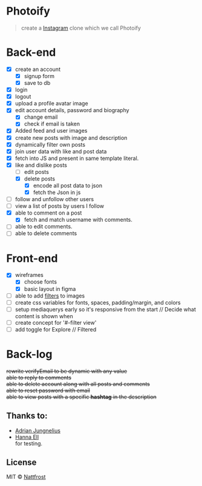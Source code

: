 # Photoify
 > create a [Instagram](https://enmwikipediaorg/wiki/Instagram) clone which we call Photoify



# Back-end
* [X] create an account
  * [X] signup form
  * [X] save to db
* [X] login
* [X] logout
* [X] upload a profile avatar image
* [X] edit account details, password and biography
  * [X] change email
  * [X] check if email is taken
* [X] Added feed and user images
* [X] create new posts with image and description
* [X] dynamically filter own posts
* [X] join user data with like and post data
* [X] fetch into JS and present in same template literal.
* [X] like and dislike posts
  * [ ] edit posts
  * [X] delete posts
    * [X] encode all post data to json
    * [X] fetch the Json in js
* [ ] follow and unfollow other users
* [ ] view a list of posts by users I follow
* [X] able to comment on a post
    * [X] fetch and match username with comments.
* [ ] able to edit comments.
* [ ] able to delete comments

# Front-end
* [X] wireframes
  * [X] choose fonts  
  * [X] basic layout in figma  
* [ ] able to add [filters](https://picturepan2.github.io/instagram.css/) to images
* [ ] create css variables for fonts, spaces, padding/margin, and colors
* [ ] setup mediaquerys early so it's responsive from the start // Decide what content is shown when
* [ ] create concept for '#-filter view'
* [ ] add toggle for Explore // Filtered

# Back-log
~~rewrite verifyEmail to be dynamic with any value~~  
~~able to reply to comments~~  
~~able to delete account along with all posts and comments~~  
~~able to reset password with email~~  
~~able to view posts with a specific **hashtag** in the description~~  




## Thanks to:
- [Adrian Jungnelius](https://github.com/AdrianJung)
- [Hanna Ell](https://github.com/hannaell)<br>
for testing.


## License
MIT © [Nattfrost](https://github.com/Nattfrost)
